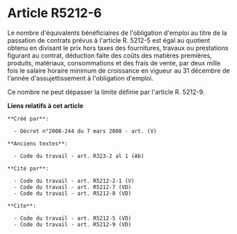 # Article R5212-6

Le nombre d'équivalents bénéficiaires de l'obligation d'emploi au titre de la passation de contrats prévus à l'article R.
5212-5 est égal au quotient obtenu en divisant le prix hors taxes des fournitures, travaux ou prestations figurant au
contrat, déduction faite des coûts des matières premières, produits, matériaux, consommations et des frais de vente, par deux
mille fois le salaire horaire minimum de croissance en vigueur au 31 décembre de l'année d'assujettissement à l'obligation
d'emploi. 

Ce nombre ne peut dépasser la limite définie par l'article R. 5212-9.

**Liens relatifs à cet article**

	**Créé par**:

	  - Décret n°2008-244 du 7 mars 2008 - art. (V)

	**Anciens textes**:

	  - Code du travail - art. R323-2 al 1 (Ab)

	**Cité par**:

	  - Code du travail - art. R5212-2-1 (V)
	  - Code du travail - art. R5212-7 (VD)
	  - Code du travail - art. R5212-8 (VD)

	**Cite**:

	  - Code du travail - art. R5212-5 (VD)
	  - Code du travail - art. R5212-9 (VD)
